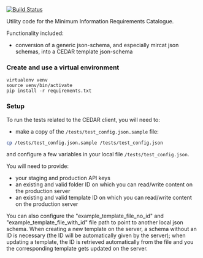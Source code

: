 
[![Build Status](https://travis-ci.org/FAIRsharing/mircat-tools.svg?branch=master)](https://travis-ci.org/FAIRsharing/mircat-tools)

Utility code for the Minimum Information Requirements Catalogue.

Functionality included:
 - conversion of a generic json-schema, and especially mircat json schemas, into a CEDAR template json-schema

### Create and use a virtual environment

```
virtualenv venv
source venv/bin/activate
pip install -r requirements.txt
```

### Setup

To run the tests related to the CEDAR client, you will need to:

- make a copy of the ```/tests/test_config.json.sample``` file:

```bash
cp /tests/test_config.json.sample /tests/test_config.json
```
 
and configure a few variables in your local file ```/tests/test_config.json```.

You will need to provide:
- your staging and production API keys
- an existing and valid folder ID on which you can read/write content on the production server
- an existing and valid template ID on which you can read/write content on the production server

You can also configure the "example_template_file_no_id" and "example_template_file_with_id" file path to point to 
another local json schema. When creating a new template on the server, a schema without an ID is necessary (the ID will
be automatically given by the server); when updating a template, the ID is retrieved automatically from the file and 
you the corresponding template gets updated on the server.
